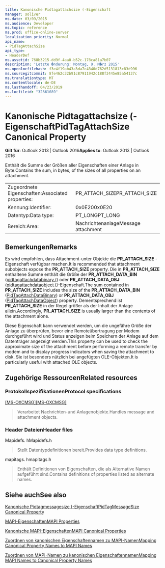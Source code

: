 ```yaml
---
title: Kanonische Pidtagattachsize (-Eigenschaft
manager: soliver
ms.date: 03/09/2015
ms.audience: Developer
ms.topic: reference
ms.prod: office-online-server
localization_priority: Normal
api_name:
- PidTagAttachSize
api_type:
- HeaderDef
ms.assetid: 768b3215-dd9f-4aa0-b52c-178ca81a7b07
description: 'Letzte �nderung: Montag, 9. M�rz 2015'
ms.openlocfilehash: f3e4f19ab43a3da7c4840d762d5131813c83d996
ms.sourcegitcommit: 8fe462c32b91c87911942c188f3445e85a54137c
ms.translationtype: MT
ms.contentlocale: de-DE
ms.lasthandoff: 04/23/2019
ms.locfileid: "32361089"
---
```

# <a name="pidtagattachsize-canonical-property"></a><span data-ttu-id="252dd-103">Kanonische Pidtagattachsize (-Eigenschaft</span><span class="sxs-lookup"><span data-stu-id="252dd-103">PidTagAttachSize Canonical Property</span></span>

  
  
<span data-ttu-id="252dd-104">**Gilt für**: Outlook 2013 | Outlook 2016</span><span class="sxs-lookup"><span data-stu-id="252dd-104">**Applies to**: Outlook 2013 | Outlook 2016</span></span> 
  
<span data-ttu-id="252dd-105">Enthält die Summe der Größen aller Eigenschaften einer Anlage in Byte.</span><span class="sxs-lookup"><span data-stu-id="252dd-105">Contains the sum, in bytes, of the sizes of all properties on an attachment.</span></span> 
  
|||
|:-----|:-----|
|<span data-ttu-id="252dd-106">Zugeordnete Eigenschaften:</span><span class="sxs-lookup"><span data-stu-id="252dd-106">Associated properties:</span></span>  <br/> |<span data-ttu-id="252dd-107">PR_ATTACH_SIZE</span><span class="sxs-lookup"><span data-stu-id="252dd-107">PR_ATTACH_SIZE</span></span>  <br/> |
|<span data-ttu-id="252dd-108">Kennung:</span><span class="sxs-lookup"><span data-stu-id="252dd-108">Identifier:</span></span>  <br/> |<span data-ttu-id="252dd-109">0x0E20</span><span class="sxs-lookup"><span data-stu-id="252dd-109">0x0E20</span></span>  <br/> |
|<span data-ttu-id="252dd-110">Datentyp:</span><span class="sxs-lookup"><span data-stu-id="252dd-110">Data type:</span></span>  <br/> |<span data-ttu-id="252dd-111">PT_LONG</span><span class="sxs-lookup"><span data-stu-id="252dd-111">PT_LONG</span></span>  <br/> |
|<span data-ttu-id="252dd-112">Bereich:</span><span class="sxs-lookup"><span data-stu-id="252dd-112">Area:</span></span>  <br/> |<span data-ttu-id="252dd-113">Nachrichtenanlage</span><span class="sxs-lookup"><span data-stu-id="252dd-113">Message attachment</span></span>  <br/> |
   
## <a name="remarks"></a><span data-ttu-id="252dd-114">Bemerkungen</span><span class="sxs-lookup"><span data-stu-id="252dd-114">Remarks</span></span>

<span data-ttu-id="252dd-115">Es wird empfohlen, dass Attachment-unter Objekte die **PR_ATTACH_SIZE** -Eigenschaft verfügbar machen.</span><span class="sxs-lookup"><span data-stu-id="252dd-115">It is recommended that attachment subobjects expose the **PR_ATTACH_SIZE** property.</span></span> <span data-ttu-id="252dd-116">Die in **PR_ATTACH_SIZE** enthaltene Summe enthält die Größe der **PR_ATTACH_DATA_BIN** ([pidtagattachdatabinary (](pidtagattachdatabinary-canonical-property.md)) oder **PR_ATTACH_DATA_OBJ** ([pidtagattachdataobject (](pidtagattachdataobject-canonical-property.md))-Eigenschaft.</span><span class="sxs-lookup"><span data-stu-id="252dd-116">The sum contained in **PR_ATTACH_SIZE** includes the size of the **PR_ATTACH_DATA_BIN** ([PidTagAttachDataBinary](pidtagattachdatabinary-canonical-property.md)) or **PR_ATTACH_DATA_OBJ** ([PidTagAttachDataObject](pidtagattachdataobject-canonical-property.md)) property.</span></span> <span data-ttu-id="252dd-117">Dementsprechend ist **PR_ATTACH_SIZE** in der Regel größer als der Inhalt der Anlage allein.</span><span class="sxs-lookup"><span data-stu-id="252dd-117">Accordingly, **PR_ATTACH_SIZE** is usually larger than the contents of the attachment alone.</span></span> 
  
<span data-ttu-id="252dd-118">Diese Eigenschaft kann verwendet werden, um die ungefähre Größe der Anlage zu überprüfen, bevor eine Remoteübertragung per Modem durchgeführt wird und Status anzeigen beim Speichern der Anlage auf dem Datenträger angezeigt werden.</span><span class="sxs-lookup"><span data-stu-id="252dd-118">This property can be used to check the approximate size of the attachment before performing a remote transfer by modem and to display progress indicators when saving the attachment to disk.</span></span> <span data-ttu-id="252dd-119">Sie ist besonders nützlich bei angefügten OLE-Objekten.</span><span class="sxs-lookup"><span data-stu-id="252dd-119">It is particularly useful with attached OLE objects.</span></span> 
  
## <a name="related-resources"></a><span data-ttu-id="252dd-120">Zugehörige Ressourcen</span><span class="sxs-lookup"><span data-stu-id="252dd-120">Related resources</span></span>

### <a name="protocol-specifications"></a><span data-ttu-id="252dd-121">Protokollspezifikationen</span><span class="sxs-lookup"><span data-stu-id="252dd-121">Protocol specifications</span></span>

<span data-ttu-id="252dd-122">[[MS-OXCMSG]](https://msdn.microsoft.com/library/7fd7ec40-deec-4c06-9493-1bc06b349682%28Office.15%29.aspx)</span><span class="sxs-lookup"><span data-stu-id="252dd-122">[[MS-OXCMSG]](https://msdn.microsoft.com/library/7fd7ec40-deec-4c06-9493-1bc06b349682%28Office.15%29.aspx)</span></span>
  
> <span data-ttu-id="252dd-123">Verarbeitet Nachrichten-und Anlagenobjekte.</span><span class="sxs-lookup"><span data-stu-id="252dd-123">Handles message and attachment objects.</span></span>
    
### <a name="header-files"></a><span data-ttu-id="252dd-124">Header Dateien</span><span class="sxs-lookup"><span data-stu-id="252dd-124">Header files</span></span>

<span data-ttu-id="252dd-125">Mapidefs. h</span><span class="sxs-lookup"><span data-stu-id="252dd-125">Mapidefs.h</span></span>
  
> <span data-ttu-id="252dd-126">Stellt Datentypdefinitionen bereit.</span><span class="sxs-lookup"><span data-stu-id="252dd-126">Provides data type definitions.</span></span>
    
<span data-ttu-id="252dd-127">mapitags. h</span><span class="sxs-lookup"><span data-stu-id="252dd-127">mapitags.h</span></span>
  
> <span data-ttu-id="252dd-128">Enthält Definitionen von Eigenschaften, die als Alternative Namen aufgeführt sind.</span><span class="sxs-lookup"><span data-stu-id="252dd-128">Contains definitions of properties listed as alternate names.</span></span>
    
## <a name="see-also"></a><span data-ttu-id="252dd-129">Siehe auch</span><span class="sxs-lookup"><span data-stu-id="252dd-129">See also</span></span>



[<span data-ttu-id="252dd-130">Kanonische Pidtagmessagesize (-Eigenschaft</span><span class="sxs-lookup"><span data-stu-id="252dd-130">PidTagMessageSize Canonical Property</span></span>](pidtagmessagesize-canonical-property.md)


[<span data-ttu-id="252dd-131">MAPI-Eigenschaften</span><span class="sxs-lookup"><span data-stu-id="252dd-131">MAPI Properties</span></span>](mapi-properties.md)
  
[<span data-ttu-id="252dd-132">Kanonische MAPI-Eigenschaften</span><span class="sxs-lookup"><span data-stu-id="252dd-132">MAPI Canonical Properties</span></span>](mapi-canonical-properties.md)
  
[<span data-ttu-id="252dd-133">Zuordnen von kanonischen Eigenschaftennamen zu MAPI-Namen</span><span class="sxs-lookup"><span data-stu-id="252dd-133">Mapping Canonical Property Names to MAPI Names</span></span>](mapping-canonical-property-names-to-mapi-names.md)
  
[<span data-ttu-id="252dd-134">Zuordnen von MAPI-Namen zu kanonischen Eigenschaftennamen</span><span class="sxs-lookup"><span data-stu-id="252dd-134">Mapping MAPI Names to Canonical Property Names</span></span>](mapping-mapi-names-to-canonical-property-names.md)

